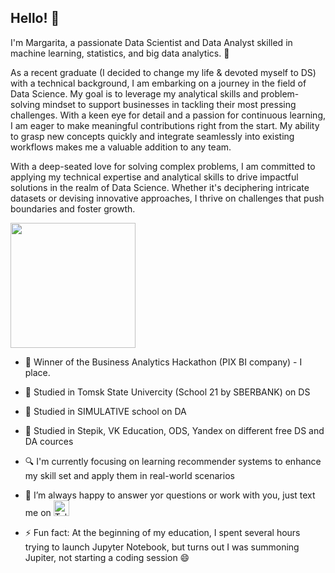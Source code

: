 ## Hello! 🚀

I'm Margarita, a passionate Data Scientist and Data Analyst skilled in machine learning, statistics, and big data analytics. 🌱

As a recent graduate (I decided to change my life & devoted myself to DS) with a technical background, I am embarking on a journey in the field of Data Science. My goal is to leverage my analytical skills and problem-solving mindset to support businesses in tackling their most pressing challenges. With a keen eye for detail and a passion for continuous learning, I am eager to make meaningful contributions right from the start. My ability to grasp new concepts quickly and integrate seamlessly into existing workflows makes me a valuable addition to any team.

With a deep-seated love for solving complex problems, I am committed to applying my technical expertise and analytical skills to drive impactful solutions in the realm of Data Science. Whether it's deciphering intricate datasets or devising innovative approaches, I thrive on challenges that push boundaries and foster growth.

<img  src="https://media1.giphy.com/media/v1.Y2lkPTc5MGI3NjExYjAzamdwejNwejkwYXdxdGRzdWtsb3hpMGdqZHh1Mm5yMmNzZXFrcSZlcD12MV9pbnRlcm5hbF9naWZfYnlfaWQmY3Q9Zw/UKkes2qN2T70s/giphy.gif" width="200" height="200">

- 🎰 Winner of the Business Analytics Hackathon (PIX BI company) - I place.
- 🌱 Studied in Tomsk State Univercity (School 21 by SBERBANK) on DS
- 🔭 Studied in SIMULATIVE school on DA
- 🤖 Studied in Stepik, VK Education, ODS, Yandex on different free DS and DA cources
- 🔍 I'm currently focusing on learning recommender systems to enhance my skill set and apply them in real-world scenarios
- 👯 I’m always happy to answer yor questions or work with you, just text me on <a href="https://t.me/fyasilka"><img alt="Telegram Logo" src="https://cdn.worldvectorlogo.com/logos/telegram.svg" width="25"/></a>

- ⚡ Fun fact: At the beginning of my education, I spent several hours trying to launch Jupyter Notebook, but turns out I was summoning Jupiter, not starting a coding session 😄

